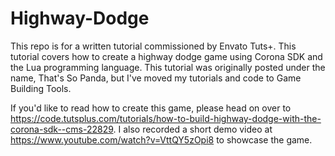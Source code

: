 # Highway-Dodge
This repo is for a written tutorial commissioned by Envato Tuts+. This tutorial covers how to create a highway dodge game using Corona SDK and the Lua programming language. This tutorial was originally posted under the name, That's So Panda, but I've moved my tutorials and code to Game Building Tools.

If you'd like to read how to create this game, please head on over to https://code.tutsplus.com/tutorials/how-to-build-highway-dodge-with-the-corona-sdk--cms-22829. I also recorded a short demo video at https://www.youtube.com/watch?v=VttQY5zOpi8 to showcase the game. 
